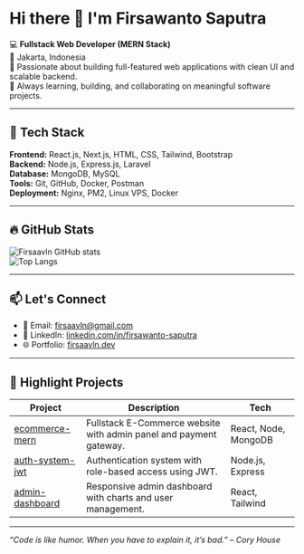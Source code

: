 # Hi there 👋 I'm Firsawanto Saputra

💻 **Fullstack Web Developer (MERN Stack)**  
📍 Jakarta, Indonesia  
🚀 Passionate about building full-featured web applications with clean UI and scalable backend.  
🎯 Always learning, building, and collaborating on meaningful software projects.

---

## 🧰 Tech Stack
**Frontend:** React.js, Next.js, HTML, CSS, Tailwind, Bootstrap  
**Backend:** Node.js, Express.js, Laravel  
**Database:** MongoDB, MySQL  
**Tools:** Git, GitHub, Docker, Postman  
**Deployment:** Nginx, PM2, Linux VPS, Docker

---

## 🔥 GitHub Stats
![Firsaavln GitHub stats](https://github-readme-stats.vercel.app/api?username=firsaavln&show_icons=true&theme=default)  
![Top Langs](https://github-readme-stats.vercel.app/api/top-langs/?username=firsaavln&layout=compact)

---

## 📫 Let's Connect
- 📧 Email: firsaavln@gmail.com  
- 🔗 LinkedIn: [linkedin.com/in/firsawanto-saputra](https://linkedin.com/in/firsawanto-saputra)  
- 🌐 Portfolio: [firsaavln.dev](https://firsaavln.dev)

---

## 📌 Highlight Projects
| Project | Description | Tech |
|--------|-------------|------|
| [ecommerce-mern](https://github.com/firsaavln/ecommerce-mern) | Fullstack E-Commerce website with admin panel and payment gateway. | React, Node, MongoDB |
| [auth-system-jwt](https://github.com/firsaavln/auth-system-jwt) | Authentication system with role-based access using JWT. | Node.js, Express |
| [admin-dashboard](https://github.com/firsaavlm/admin-dashboard) | Responsive admin dashboard with charts and user management. | React, Tailwind |

---

_“Code is like humor. When you have to explain it, it’s bad.” – Cory House_

